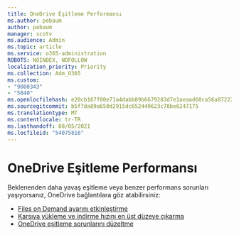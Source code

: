 ```yaml
---
title: OneDrive Eşitleme Performansı
ms.author: pebaum
author: pebaum
manager: scotv
ms.audience: Admin
ms.topic: article
ms.service: o365-administration
ROBOTS: NOINDEX, NOFOLLOW
localization_priority: Priority
ms.collection: Adm_O365
ms.custom:
- "9000343"
- "5840"
ms.openlocfilehash: e20cb167f00e71a4dabb89b6679283d7e1aeaad68ca56a87222fb3d61f7dc6f5
ms.sourcegitcommit: b5f7da89a650d2915dc652449623c78be6247175
ms.translationtype: MT
ms.contentlocale: tr-TR
ms.lasthandoff: 08/05/2021
ms.locfileid: "54075816"
---
```

# <a name="onedrive-sync-performance"></a>OneDrive Eşitleme Performansı

Beklenenden daha yavaş eşitleme veya benzer performans sorunları yaşıyorsanız, OneDrive bağlantılara göz atabilirsiniz:

- [Files on Demand ayarını etkinleştirme](https://support.office.com/article/0e6860d3-d9f3-4971-b321-7092438fb38e)
- [Karşıya yükleme ve indirme hızını en üst düzeye çıkarma](https://support.microsoft.com/office/8eeadfb8-501f-406d-997b-98ab6ff67f43?ui=en-us&rs=en-us&ad=us)
- [OneDrive eşitleme sorunlarını düzeltme](https://support.office.com/article/0899b115-05f7-45ec-95b2-e4cc8c4670b2)
